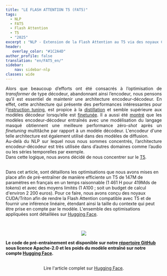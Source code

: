 ```yaml
---
title: "LE FLASH ATTENTION T5 (FAT5)"
tags:
  - NLP
  - FAT5
  - Flash Attention
  - T5
  - "2025"
excerpt : "NLP - Extension de la Flash Attention au T5 via des noyaux CUDA et Triton<br>- Difficulté : confirmé"
header:
   overlay_color: "#1C2A4D"
author_profile: false
translation: "en/FAT5_en/"
sidebar:
    nav: sidebar-nlp
classes: wide
---
```


<p style="text-align:justify;">
Alors que beaucoup d’efforts ont été consacrés à l’optimisation de <i>transformer</i> de type décodeur, abandonnant ainsi l’encodeur, nous pensons qu’il est essentiel de maintenir une architecture encodeur-décodeur.
En effet, cette architecture qui présente des performances intéressantes pour l’<a href="http://arxiv.org/abs/2306.04757">instruction tuning</a>, est propice à la <a href="https://arxiv.org/abs/2305.02301">distillation</a> et semble supérieure aux modèles décodeur lorsqu’elle est <a href="https://arxiv.org/abs/2402.00841">finetunée</a>.
Il a aussi été <a href="https://arxiv.org/abs/2204.05832">montré</a> que les modèles encodeur-décodeur entraînés avec une modélisation du langage masqué obtiennent une meilleure performance zéro-<i>shot</i> après un <i>finetuning</i> multitâche par rapport à un modèle décodeur. L'encodeur d'une telle architecture est également utilisé dans des modèles de diffusion.<br>
Au-delà du NLP sur lequel nous nous sommes concentrés, l’architecture encodeur-décodeur est très utilisée dans d’autres domaines comme l’audio ou les séries temporelles par exemple.<br>
Dans cette logique, nous avons décidé de nous concentrer sur le <a href="https://jmlr.org/papers/v21/20-074.html">T5</a>.<br><br>

Dans cet article, sont détaillons les optimisations que nous avons mises en place afin de pré-entraîner de manière efficiente un T5 de 147M de paramètres en français en un temps raisonnable (1 461 H pour 419Mds de <i>tokens</i>) et avec des moyens limités (1 A100 ; soit un budget de calcul d'environ 2 200 euros). Pour ce faire, nous avons conçu des noyaux CUDA/Triton afin de rendre la Flash Attention compatible avec T5 et de fournir une inférence linéaire, étendant ainsi la taille du contexte qui peut être prise en compte par le modèle. L'ensemble des optimisations appliquées sont détaillées sur <a href="https://hf.co/spaces/CATIE-AQ/FAT5-rapport">Hugging Face</a>.
</p>
<br>

<center>
<figure class="image">
  <img src="https://raw.githubusercontent.com/catie-aq/flashT5/main/assets/FAT5_dark.gif">
</figure>
</center>

<b>Le code de pré-entrainement est disponible sur notre <a href="https://github.com/catie-aq/flashT5">répertoire GitHub</a> sous licence Apache-2.0 
et les poids du modèle entraîné sur notre compte <a href="https://huggingface.co/CATIE-AQ">Hugging Face</a>.</b>

<br>

<center>
    Lire l'article complet sur <a href="https://hf.co/spaces/CATIE-AQ/FAT5-rapport">Hugging Face</a>.
</center>

<br><br>
